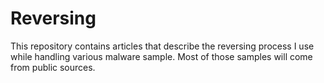 # Reversing

This repository contains articles that describe the reversing process I use while handling various malware sample. Most of those samples will come from public sources. 


